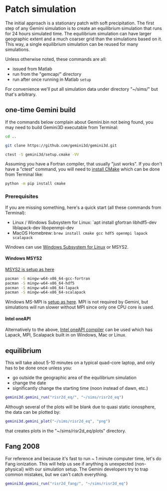 # Patch simulation

The initial approach is a stationary patch with soft precipitation.
The first step of any Gemini simulation is to create an equilibrium simulation that runs for 24 hours simulated time.
The equilibrium simulation can have larger geographic extent and a much coarser grid than the simulations based on it.
This way, a single equilibrium simulation can be reused for many simulations.

Unless otherwise noted, these commands are all:

* issued from Matlab
* run from the "gemcap/" directory
* run after once running in Matlab `setup`

For convenience we'll put all simulation data under directory "~/sims/" but that's arbitrary.

## one-time Gemini build

If the commands below complain about Gemini.bin not being found, you may need to build Gemini3D executable from Terminal:

```sh
cd ..

git clone https://github.com/gemini3d/gemini3d.git

ctest -S gemini3d/setup.cmake -VV
```

Assuming you have a Fortran compiler, that usually "just works".
If you don't have a "ctest" command, you will need to
[install CMake](https://cmake.org/download/)
which can be done from Terminal like:

```sh
python -m pip install cmake
```

### Prerequisites

If you are missing something, here's a quick start (all these commands from Terminal):

* Linux / Windows Subsystem for Linux: `apt install gfortran libhdf5-dev liblapack-dev libopenmpi-dev
* MacOS Homebrew: `brew install cmake gcc hdf5 openmpi lapack scalapack`

Windows can use
[Windows Subsystem for Linux](https://docs.microsoft.com/en-us/windows/wsl/install-win10)
or MSYS2.

#### Windows MSYS2

[MSYS2 is setup as here](https://www.scivision.dev/install-msys2-windows/)

```sh
pacman -S mingw-w64-x86_64-gcc-fortran
pacman -S mingw-w64-x86_64-hdf5
pacman -S mingw-w64-x86_64-lapack
pacman -S mingw-w64-x86_64-scalapack
```

Windows MS-MPI is [setup as here](https://www.scivision.dev/windows-mpi-msys2/).
MPI is not required by Gemini, but simulations will run slower without MPI since only one CPU core is used.

#### Intel oneAPI

Alternatively to the above,
[Intel oneAPI compiler](https://www.scivision.dev/intel-oneapi-fortran-install/)
can be used which has Lapack, MPI, Scalapack built in on Windows, Mac or Linux.

## equilibrium

This will take about 5-10 minutes on a typical quad-core laptop, and only has to be done once unless you:

* go outside the geographic area of the equilibrium simulation
* change the date
* significantly change the starting time (noon instead of dawn, etc.)

```matlab
gemini3d.gemini_run("risr2d_eq/", "~/sims/risr2d_eq")
```

Although several of the plots will be blank due to quasi static ionosphere, the data can be plotted by:

```matlab
gemini3d.gemini_plot("~/sims/risr2d_eq", "png")
```

that creates plots in the "~/sims/risr2d_eq/plots" directory.

## Fang 2008

For reference and because it's fast to run ~ 1 minute computer time, let's do Fang ionization.
This will help us see if anything is unexpected (non-physical) with our simulation setup.
The Gemini developers try to trap common mistakes, but we can't catch everything.

```matlab
gemini3d.gemini_run("risr2d_fang/", "~/sims/risr2d_eq")
```
